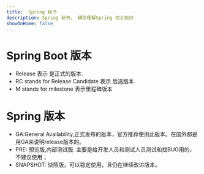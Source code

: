 ```yaml
---
title:  Spring 秘书
description: Spring 秘书， 辅助理解Spring 相关知识
showOnHome: false
...
```


# Spring Boot 版本
 - Release 表示 是正式的版本.
 - RC stands for Release Candidate 表示 后选版本
 - M stands for milestone 表示里程碑版本
 
# Spring 版本
- GA:General Availability,正式发布的版本，官方推荐使用此版本。在国外都是用GA来说明release版本的。
- PRE: 预览版,内部测试版. 主要是给开发人员和测试人员测试和找BUG用的，不建议使用；
- SNAPSHOT: 快照版，可以稳定使用，且仍在继续改进版本。